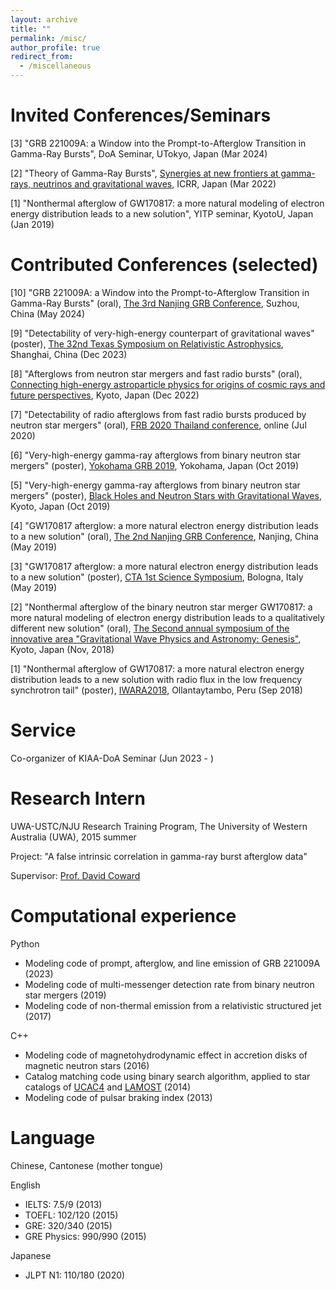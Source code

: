 ```yaml
---
layout: archive
title: ""
permalink: /misc/
author_profile: true
redirect_from:
  - /miscellaneous
---
```


Invited Conferences/Seminars
======
[3] "GRB 221009A: a Window into the Prompt-to-Afterglow Transition in Gamma-Ray Bursts", DoA Seminar, UTokyo, Japan (Mar 2024)

[2] "Theory of Gamma-Ray Bursts", [Synergies at new frontiers at gamma-rays, neutrinos and gravitational waves](https://indico.icrr.u-tokyo.ac.jp/event/694/overview), ICRR, Japan (Mar 2022)

[1] "Nonthermal afterglow of GW170817: a more natural modeling of electron energy distribution leads to a new solution", YITP seminar, KyotoU, Japan (Jan 2019)


Contributed Conferences (selected)
======
[10] "GRB 221009A: a Window into the Prompt-to-Afterglow Transition in Gamma-Ray Bursts" (oral), [The 3rd Nanjing GRB Conference](http://grb2024.scientistsupport.com.cn:8088), Suzhou, China (May 2024)

[9] "Detectability of very-high-energy counterpart of gravitational waves" (poster), [The 32nd Texas Symposium on Relativistic Astrophysics](https://indico-tdli.sjtu.edu.cn/event/1582/), Shanghai, China (Dec 2023)

[8] "Afterglows from neutron star mergers and fast radio bursts" (oral), [Connecting high-energy astroparticle physics
for origins of cosmic rays and future perspectives](http://www2.yukawa.kyoto-u.ac.jp/~crphys2020/), Kyoto, Japan (Dec 2022)

[7] "Detectability of radio afterglows from fast radio bursts produced by neutron star mergers" (oral), [FRB 2020 Thailand conference](http://frb2020.phys.wvu.edu/about.html), online (Jul 2020)

[6] "Very-high-energy gamma-ray afterglows from binary neutron star mergers" (poster), [Yokohama GRB 2019](http://yokohamagrb2019.wikidot.com), Yokohama, Japan (Oct 2019)

[5] "Very-high-energy gamma-ray afterglows from binary neutron star mergers" (poster), [Black Holes and Neutron Stars with Gravitational Waves](http://www2.yukawa.kyoto-u.ac.jp/~mmgw2019/YKIS/index.php), Kyoto, Japan (Oct 2019)

[4] "GW170817 afterglow: a more natural electron energy distribution leads to a new solution" (oral), [The 2nd Nanjing GRB Conference](http://grb2024.scientistsupport.com.cn:8088/blog/news-2/more-about-nanjing-grb-conference-history-6), Nanjing, China (May 2019)

[3] "GW170817 afterglow: a more natural electron energy distribution leads to a new solution" (poster), [CTA 1st Science Symposium](https://indico.cta-observatory.org/event/1946/timetable/), Bologna, Italy (May 2019)

[2] "Nonthermal afterglow of the binary neutron star merger GW170817: a more natural modeling of electron energy distribution leads to a qualitatively different new solution" (oral), [The Second annual symposium of the innovative area "Gravitational Wave Physics and Astronomy: Genesis"](https://www.yukawa.kyoto-u.ac.jp/seminar/s52468?lang=en-GB), Kyoto, Japan (Nov, 2018)

[1] "Nonthermal afterglow of GW170817: a more natural electron energy distribution leads to a new solution with radio flux in the low frequency synchrotron tail" (poster), [IWARA2018](https://indico.cern.ch/event/646046/), Ollantaytambo, Peru (Sep 2018)


Service
======
Co-organizer of KIAA-DoA Seminar (Jun 2023 - )


Research Intern
======
UWA-USTC/NJU Research Training Program, The University of Western Australia (UWA), 2015 summer

Project: "A false intrinsic correlation in gamma-ray burst afterglow data"

Supervisor: [Prof. David Coward](https://research-repository.uwa.edu.au/en/persons/david-coward)


Computational experience
======
Python 
  * Modeling code of prompt, afterglow, and line emission of GRB 221009A (2023)
  * Modeling code of multi-messenger detection rate from binary neutron star mergers (2019)
  * Modeling code of non-thermal emission from a relativistic structured jet (2017)

C++
  * Modeling code of magnetohydrodynamic effect in accretion disks of magnetic neutron stars (2016)
  * Catalog matching code using binary search algorithm, applied to star catalogs of [UCAC4](https://irsa.ipac.caltech.edu/data/UCAC4/ucac4.html) and [LAMOST](http://www.lamost.org/dr7/v2.0/catalogue) (2014)
  * Modeling code of pulsar braking index (2013)

Language
======
Chinese, Cantonese (mother tongue)

English
  * IELTS: 7.5/9 (2013)
  * TOEFL: 102/120 (2015)
  * GRE: 320/340 (2015)
  * GRE Physics: 990/990 (2015)

Japanese
  * JLPT N1: 110/180 (2020)
